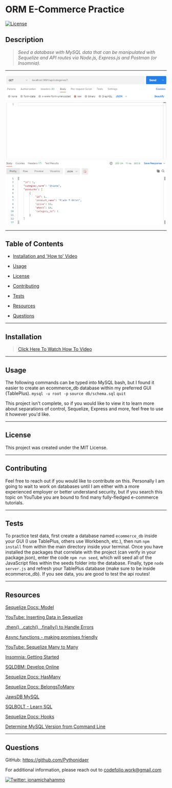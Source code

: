 # ORM E-Commerce Practice
[![License](https://img.shields.io/badge/License-MIT-brightgreen.svg)](https://opensource.org/licenses/MIT)

## Description 
>*Seed a database with MySQL data that can be manipulated with Sequelize and API routes via Node.js, Express.js and Postman (or Insomnia).*

-----------

![Screenshot Demo](video/demo.png)

-----------
## Table of Contents

* [Installation and 'How to' Video](#installation)

* [Usage](#usage)

* [License](#license)

* [Contributing](#contributing)

* [Tests](#tests)

* [Resources](#resources)

* [Questions](#questions)

-----------
## Installation 
>[Click Here To Watch How To Video](https://drive.google.com/file/d/188J481mQIIEc-15EfGHY1GzXk-R-oVML/view)

-----------

## Usage 
The following commands can be typed into MySQL bash, but I found it easier to create an ecommerce_db database within my preferred GUI (TablePlus).
`mysql -u root -p` 
`source db/schema.sql`
`quit`

This project isn't complete, so if you would like to view it to learn more about separations of control, Sequelize, Express and more, feel free to use it however you'd like.

-----------

## License 
This project was created under the MIT License.

-----------

## Contributing 
Feel free to reach out if you would like to contribute on this. Personally I am going to wait to work on databases until I am either with a more experienced employer or better understand security, but if you search this topic on YouTube you are bound to find many fully-fledged e-commerce tutorials.

-----------

## Tests 
To practice test data, first create a database named `ecommerce_db` inside your GUI (I use TablePlus, others use Workbench, etc.), then run `npm install` from within the main directory inside your terminal. Once you have installed the packages that correlate with the project (can verify in your package.json), enter the code `npm run seed`, which will seed all of the JavaScript files within the seeds folder into the database. Finally, type `node server.js` and refresh your TablePlus database (make sure to be inside ecommerce_db). If you see data, you are good to test the api routes!

-----------

## Resources
[Sequelize Docs: Model](https://sequelize.org/master/class/lib/model.js~Model.html)
 
[YouTube: Inserting Data in Sequelize](https://www.youtube.com/watch?v=JAld7bV5qV8)
 
[.then(), .catch(), .finally() to Handle Errors](https://lucymarmitchell.medium.com/using-then-catch-finally-to-handle-errors-in-javascript-promises-6de92bce3afc)
 
[Async functions - making promises friendly](https://developers.google.com/web/fundamentals/primers/async-functions)
 
[YouTube: Sequelize Many to Many](https://www.youtube.com/results?search_query=sequelize+many+to+many)
 
[Insomnia: Getting Started](https://www.youtube.com/watch?v=4tZdAf60OzI)
 
[SQLDBM: Develop Online](https://sqldbm.com/Home/)
 
[Sequelize Docs: HasMany](https://sequelize.org/master/class/lib/associations/has-many.js~HasMany.html)
 
[Sequelize Docs: BelongsToMany](https://sequelize.org/master/class/lib/associations/belongs-to-many.js~BelongsToMany.html)
 
[JawsDB MySQL](https://devcenter.heroku.com/articles/jawsdb)

[SQLBOLT - Learn SQL](https://sqlbolt.com/)

[Sequelize Docs: Hooks](https://sequelize.org/master/manual/hooks.html)

[Determine MySQL Version from Command Line](https://webcheatsheet.com/sql/Determine_MYSQL_Version_From_the_Command_Line.php)
 

 
-----------

## Questions 
GitHub: https://github.com/Pythonidaer

For additional information, please reach out to codefolio.work@gmail.com

<a href="https://twitter.com/jonamichahammo">
    <img alt="Twitter: jonamichahammo" src="https://img.shields.io/twitter/follow/jonamichahammo.svg?style=social" target="_blank" />
</a> 